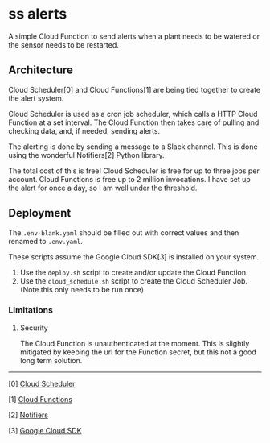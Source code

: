 # ss alerts

A simple Cloud Function to send alerts when a plant needs to be watered or the sensor needs to be restarted.

## Architecture

Cloud Scheduler[0] and Cloud Functions[1] are being tied together to create the alert system.

Cloud Scheduler is used as a cron job scheduler, which calls a HTTP Cloud Function at a set interval. The Cloud Function then takes care of pulling and checking data, and, if needed, sending alerts.

The alerting is done by sending a message to a Slack channel. This is done using the wonderful Notifiers[2] Python library.

The total cost of this is free! Cloud Scheduler is free for up to three jobs per account. Cloud Functions is free up to 2 million invocations. I have set up the alert for once a day, so I am well under the threshold.

## Deployment

The `.env-blank.yaml` should be filled out with correct values and then renamed to `.env.yaml`.

These scripts assume the Google Cloud SDK[3] is installed on your system.

1) Use the `deploy.sh` script to create and/or update the Cloud Function. 
2) Use the `cloud_schedule.sh` script to create the Cloud Scheduler Job. (Note this only needs to be run once)

### Limitations

1) Security

    The Cloud Function is unauthenticated at the moment. This is slightly mitigated by keeping the url for the Function secret, but this not a good long term solution.

---

[0] [Cloud Scheduler](https://cloud.google.com/scheduler/)

[1] [Cloud Functions](https://cloud.google.com/functions/)

[2] [Notifiers](https://pypi.org/project/notifiers/)

[3] [Google Cloud SDK](https://cloud.google.com/sdk/)
